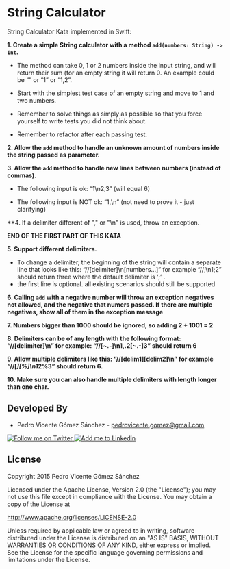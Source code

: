 String Calculator
=================

String Calculator Kata implemented in Swift:

**1. Create a simple String calculator with a method ``add(numbers: String) -> Int``.**

* The method can take 0, 1 or 2 numbers inside the input string, and will return their sum (for an empty string it will return 0. An example could be “” or “1” or “1,2”.

* Start with the simplest test case of an empty string and move to 1 and two numbers.

* Remember to solve things as simply as possible so that you force yourself to write tests you did not think about.

* Remember to refactor after each passing test.

**2. Allow the ``add`` method to handle an unknown amount of numbers inside the string passed as parameter.**

**3. Allow the ``add`` method to handle new lines between numbers (instead of commas).**

* The following input is ok:  “1\n2,3”  (will equal 6)

* The following input is NOT ok:  “1,\n” (not need to prove it - just clarifying)

**4. If a delimiter different of "," or "\n" is used, throw an exception.

**END OF THE FIRST PART OF THIS KATA** 

**5. Support different delimiters.**

* To change a delimiter, the beginning of the string will contain a separate line that looks like this:   “//[delimiter]\n[numbers…]” for example “//;\n1;2” should return three where the default delimiter is ‘;’ .
* the first line is optional. all existing scenarios should still be supported

**6. Calling ``add`` with a negative number will throw an exception negatives not allowed, and the negative that numers passed. If there are multiple negatives, show all of them in the exception message**


**7. Numbers bigger than 1000 should be ignored, so adding 2 + 1001  = 2**

**8. Delimiters can be of any length with the following format:  “//[delimiter]\n” for example: “//[~.-]\n1,.2[~.-]3” should return 6**

**9. Allow multiple delimiters like this:  “//[delim1][delim2]\n” for example “//[*][%]\n1*2%3” should return 6.**

**10. Make sure you can also handle multiple delimiters with length longer than one char.**


Developed By
------------

* Pedro Vicente Gómez Sánchez - <pedrovicente.gomez@gmail.com>

<a href="https://twitter.com/pedro_g_s">
<img alt="Follow me on Twitter" src="http://imageshack.us/a/img812/3923/smallth.png" />
</a>
<a href="http://www.linkedin.com/in/pedrovgs">
<img alt="Add me to Linkedin" src="http://imageshack.us/a/img41/7877/smallld.png" />
</a>



License
-------

Copyright 2015 Pedro Vicente Gómez Sánchez

Licensed under the Apache License, Version 2.0 (the "License");
you may not use this file except in compliance with the License.
You may obtain a copy of the License at

http://www.apache.org/licenses/LICENSE-2.0

Unless required by applicable law or agreed to in writing, software
distributed under the License is distributed on an "AS IS" BASIS,
WITHOUT WARRANTIES OR CONDITIONS OF ANY KIND, either express or implied.
See the License for the specific language governing permissions and
limitations under the License.